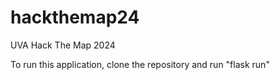 # hackthemap24
UVA Hack The Map 2024

To run this application, clone the repository and run "flask run"
